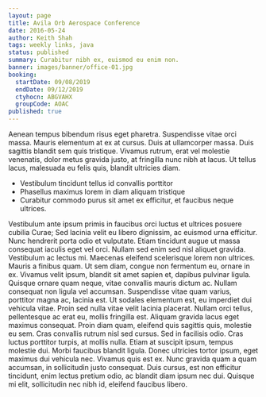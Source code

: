 ```yaml
---
layout: page
title: Avila Orb Aerospace Conference
date: 2016-05-24
author: Keith Shah
tags: weekly links, java
status: published
summary: Curabitur nibh ex, euismod eu enim non.
banner: images/banner/office-01.jpg
booking:
  startDate: 09/08/2019
  endDate: 09/12/2019
  ctyhocn: ABGVAHX
  groupCode: AOAC
published: true
---
```

Aenean tempus bibendum risus eget pharetra. Suspendisse vitae orci massa. Mauris elementum at ex at cursus. Duis at ullamcorper massa. Duis sagittis blandit sem quis tristique. Vivamus rutrum, erat vel molestie venenatis, dolor metus gravida justo, at fringilla nunc nibh at lacus. Ut tellus lacus, malesuada eu felis quis, blandit ultricies diam.

* Vestibulum tincidunt tellus id convallis porttitor
* Phasellus maximus lorem in diam aliquam tristique
* Curabitur commodo purus sit amet ex efficitur, et faucibus neque ultrices.

Vestibulum ante ipsum primis in faucibus orci luctus et ultrices posuere cubilia Curae; Sed lacinia velit eu libero dignissim, ac euismod urna efficitur. Nunc hendrerit porta odio et vulputate. Etiam tincidunt augue ut massa consequat iaculis eget vel orci. Nullam sed enim sed nisl aliquet gravida. Vestibulum ac lectus mi. Maecenas eleifend scelerisque lorem non ultrices. Mauris a finibus quam. Ut sem diam, congue non fermentum eu, ornare in ex. Vivamus velit ipsum, blandit sit amet sapien et, dapibus pulvinar ligula. Quisque ornare quam neque, vitae convallis mauris dictum ac. Nullam consequat non ligula vel accumsan. Suspendisse vitae quam varius, porttitor magna ac, lacinia est. Ut sodales elementum est, eu imperdiet dui vehicula vitae.
Proin sed nulla vitae velit lacinia placerat. Nullam orci tellus, pellentesque ac erat eu, mollis fringilla est. Aliquam gravida lacus eget maximus consequat. Proin diam quam, eleifend quis sagittis quis, molestie eu sem. Cras convallis rutrum nisl sed cursus. Sed in facilisis odio. Cras luctus porttitor turpis, at mollis nulla. Etiam at suscipit ipsum, tempus molestie dui. Morbi faucibus blandit ligula. Donec ultricies tortor ipsum, eget maximus dui vehicula nec. Vivamus quis est ex. Nunc gravida quam a quam accumsan, in sollicitudin justo consequat. Duis cursus, est non efficitur tincidunt, enim lectus pretium odio, ac blandit diam ipsum nec dui. Quisque mi elit, sollicitudin nec nibh id, eleifend faucibus libero.
